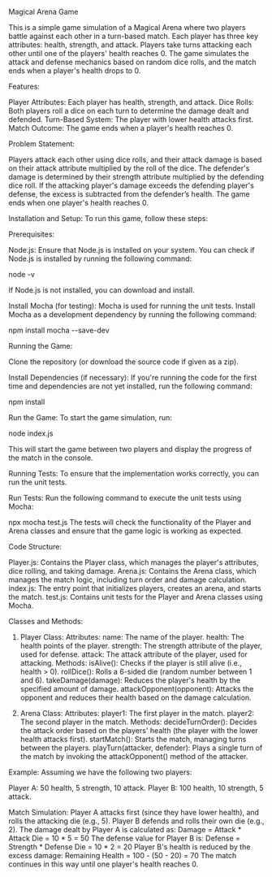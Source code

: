 Magical Arena Game

This is a simple game simulation of a Magical Arena where two players battle against each other in a turn-based match. Each player has three key attributes: health, strength, and attack. Players take turns attacking each other until one of the players' health reaches 0. The game simulates the attack and defense mechanics based on random dice rolls, and the match ends when a player's health drops to 0.

Features:

Player Attributes: Each player has health, strength, and attack.
Dice Rolls: Both players roll a dice on each turn to determine the damage dealt and defended.
Turn-Based System: The player with lower health attacks first.
Match Outcome: The game ends when a player's health reaches 0.

Problem Statement:

Players attack each other using dice rolls, and their attack damage is based on their attack attribute multiplied by the roll of the dice.
The defender's damage is determined by their strength attribute multiplied by the defending dice roll.
If the attacking player's damage exceeds the defending player's defense, the excess is subtracted from the defender’s health.
The game ends when one player's health reaches 0.

Installation and Setup:
To run this game, follow these steps:


Prerequisites:

Node.js: Ensure that Node.js is installed on your system. You can check if Node.js is installed by running the following command:

node -v

If Node.js is not installed, you can download and install.


Install Mocha (for testing): Mocha is used for running the unit tests. Install Mocha as a development dependency by running the following command:

npm install mocha --save-dev

Running the Game:

Clone the repository (or download the source code if given as a zip).

Install Dependencies (if necessary): If you're running the code for the first time and dependencies are not yet installed, run the following command:

npm install


Run the Game: To start the game simulation, run:

node index.js

This will start the game between two players and display the progress of the match in the console.

Running Tests:
To ensure that the implementation works correctly, you can run the unit tests.

Run Tests: Run the following command to execute the unit tests using Mocha:

npx mocha test.js
The tests will check the functionality of the Player and Arena classes and ensure that the game logic is working as expected.

Code Structure:

Player.js: Contains the Player class, which manages the player's attributes, dice rolling, and taking damage.
Arena.js: Contains the Arena class, which manages the match logic, including turn order and damage calculation.
index.js: The entry point that initializes players, creates an arena, and starts the match.
test.js: Contains unit tests for the Player and Arena classes using Mocha.

Classes and Methods:

1. Player Class:
Attributes:
name: The name of the player.
health: The health points of the player.
strength: The strength attribute of the player, used for defense.
attack: The attack attribute of the player, used for attacking.
Methods:
isAlive(): Checks if the player is still alive (i.e., health > 0).
rollDice(): Rolls a 6-sided die (random number between 1 and 6).
takeDamage(damage): Reduces the player's health by the specified amount of damage.
attackOpponent(opponent): Attacks the opponent and reduces their health based on the damage calculation.

2. Arena Class:
Attributes:
player1: The first player in the match.
player2: The second player in the match.
Methods:
decideTurnOrder(): Decides the attack order based on the players' health (the player with the lower health attacks first).
startMatch(): Starts the match, managing turns between the players.
playTurn(attacker, defender): Plays a single turn of the match by invoking the attackOpponent() method of the attacker.

Example:
Assuming we have the following two players:

Player A: 50 health, 5 strength, 10 attack.
Player B: 100 health, 10 strength, 5 attack.

Match Simulation:
Player A attacks first (since they have lower health), and rolls the attacking die (e.g., 5). Player B defends and rolls their own die (e.g., 2).
The damage dealt by Player A is calculated as:
Damage = Attack * Attack Die = 10 * 5 = 50 The defense value for Player B is:
Defense = Strength * Defense Die = 10 * 2 = 20 Player B's health is reduced by the excess damage:
Remaining Health = 100 - (50 - 20) = 70
The match continues in this way until one player's health reaches 0.
